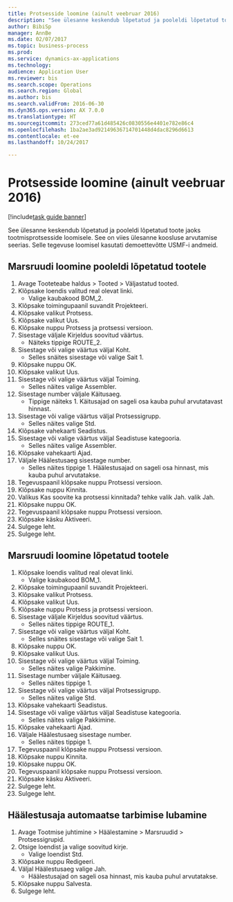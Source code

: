 ```yaml
--- 
title: Protsesside loomine (ainult veebruar 2016)
description: "See ülesanne keskendub lõpetatud ja pooleldi lõpetatud toote jaoks tootmisprotsesside loomisele."
author: BibiSp
manager: AnnBe
ms.date: 02/07/2017
ms.topic: business-process
ms.prod: 
ms.service: dynamics-ax-applications
ms.technology: 
audience: Application User
ms.reviewer: bis
ms.search.scope: Operations
ms.search.region: Global
ms.author: bis
ms.search.validFrom: 2016-06-30
ms.dyn365.ops.version: AX 7.0.0
ms.translationtype: HT
ms.sourcegitcommit: 273ced77a61d485426c0830556e4401e782e86c4
ms.openlocfilehash: 1ba2ae3ad92149636714701448d4dac8296d6613
ms.contentlocale: et-ee
ms.lasthandoff: 10/24/2017

---
```

# <a name="create-routes-february-2016-only"></a>Protsesside loomine (ainult veebruar 2016)

[!include[task guide banner](../../includes/task-guide-banner.md)]

See ülesanne keskendub lõpetatud ja pooleldi lõpetatud toote jaoks tootmisprotsesside loomisele. See on viies ülesanne koosluse arvutamise seerias. Selle tegevuse loomisel kasutati demoettevõtte USMF-i andmeid.


## <a name="create-a-route-for-a-semi-finished-product"></a>Marsruudi loomine pooleldi lõpetatud tootele
1. Avage Tooteteabe haldus > Tooted > Väljastatud tooted.
2. Klõpsake loendis valitud real olevat linki.
    * Valige kaubakood BOM_2.  
3. Klõpsake toimingupaanil suvandit Projekteeri.
4. Klõpsake valikut Protsess.
5. Klõpsake valikut Uus.
6. Klõpsake nuppu Protsess ja protsessi versioon.
7. Sisestage väljale Kirjeldus soovitud väärtus.
    * Näiteks tippige ROUTE_2.  
8. Sisestage või valige väärtus väljal Koht.
    * Selles snäites sisestage või valige Sait 1.  
9. Klõpsake nuppu OK.
10. Klõpsake valikut Uus.
11. Sisestage või valige väärtus väljal Toiming.
    * Selles näites valige Assembler.  
12. Sisestage number väljale Käitusaeg.
    * Tippige näiteks 1. Käitusajad on sageli osa kauba puhul arvutatavast hinnast.  
13. Sisestage või valige väärtus väljal Protsessigrupp.
    * Selles näites valige Std.  
14. Klõpsake vahekaarti Seadistus.
15. Sisestage või valige väärtus väljal Seadistuse kategooria.
    * Selles näites valige Assembler.  
16. Klõpsake vahekaarti Ajad.
17. Väljale Häälestusaeg sisestage number.
    * Selles näites tippige 1. Häälestusajad on sageli osa hinnast, mis kauba puhul arvutatakse.  
18. Tegevuspaanil klõpsake nuppu Protsessi versioon.
19. Klõpsake nuppu Kinnita.
20. Valikus Kas soovite ka protsessi kinnitada? tehke valik Jah. valik Jah.
21. Klõpsake nuppu OK.
22. Tegevuspaanil klõpsake nuppu Protsessi versioon.
23. Klõpsake käsku Aktiveeri.
24. Sulgege leht.
25. Sulgege leht.

## <a name="create-a-route-for-a-finished-product"></a>Marsruudi loomine lõpetatud tootele
1. Klõpsake loendis valitud real olevat linki.
    * Valige kaubakood BOM_1.  
2. Klõpsake toimingupaanil suvandit Projekteeri.
3. Klõpsake valikut Protsess.
4. Klõpsake valikut Uus.
5. Klõpsake nuppu Protsess ja protsessi versioon.
6. Sisestage väljale Kirjeldus soovitud väärtus.
    * Selles näites tippige ROUTE_1.  
7. Sisestage või valige väärtus väljal Koht.
    * Selles snäites sisestage või valige Sait 1.  
8. Klõpsake nuppu OK.
9. Klõpsake valikut Uus.
10. Sisestage või valige väärtus väljal Toiming.
    * Selles näites valige Pakkimine.  
11. Sisestage number väljale Käitusaeg.
    * Selles näites tippige 1.  
12. Sisestage või valige väärtus väljal Protsessigrupp.
    * Selles näites valige Std.  
13. Klõpsake vahekaarti Seadistus.
14. Sisestage või valige väärtus väljal Seadistuse kategooria.
    * Selles näites valige Pakkimine.  
15. Klõpsake vahekaarti Ajad.
16. Väljale Häälestusaeg sisestage number.
    * Selles näites tippige 1.  
17. Tegevuspaanil klõpsake nuppu Protsessi versioon.
18. Klõpsake nuppu Kinnita.
19. Klõpsake nuppu OK.
20. Tegevuspaanil klõpsake nuppu Protsessi versioon.
21. Klõpsake käsku Aktiveeri.
22. Sulgege leht.
23. Sulgege leht.

## <a name="enable-automatic-consumption-of-setup-time"></a>Häälestusaja automaatse tarbimise lubamine
1. Avage Tootmise juhtimine > Häälestamine > Marsruudid > Protsessigrupid.
2. Otsige loendist ja valige soovitud kirje.
    * Valige loendist Std.  
3. Klõpsake nuppu Redigeeri.
4. Väljal Häälestusaeg valige Jah.
    * Häälestusajad on sageli osa hinnast, mis kauba puhul arvutatakse.  
5. Klõpsake nuppu Salvesta.
6. Sulgege leht.


